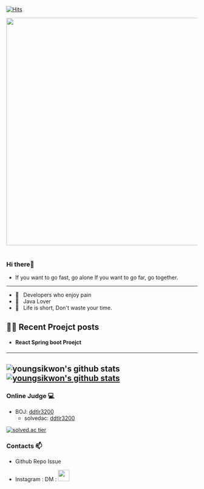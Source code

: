 [![Hits](https://hits.seeyoufarm.com/api/count/incr/badge.svg?url=https%3A%2F%2Fgithub.com%2Fgjbae1212%2Fhit-counter)](https://hits.seeyoufarm.com)                    
                  
<img height="600" src="https://github.com/youngsikwon/youngsikwon/blob/master/giphy.gif"></a>
&nbsp;&nbsp;


### Hi there👋

 - If you want to go fast, go alone If you want to go far, go together.

<!--
**youngsikwon/youngsikwon** is a ✨ _special_ ✨ repository because its `README.md` (this file) appears on your GitHub profile.

Here are some ideas to get you started:

- 🔭 I’m currently working on ...
- 🌱 I’m currently learning ...
- 👯 I’m looking to collaborate on ...
- 🤔 I’m looking for help with ...
- 💬 Ask me about ...
- 📫 How to reach me: ...
- 😄 Pronouns: ...
- ⚡ Fun fact: ...
-->


-------------

- 📱 &nbsp; Developers who enjoy pain
- 👔 &nbsp; Java Lover 
- 🚀 &nbsp; Life is short, Don't waste your time.


## ✍🏻  Recent Proejct posts

   
 - #### React Spring boot Proejct

---
![youngsikwon's github stats](https://github-readme-stats.vercel.app/api?username=youngsikwon&show_icons=true)
[![youngsikwon's github stats](https://github-readme-stats.vercel.app/api/top-langs/?username=youngsikwon&show_icons=true&hide_border=true&title_color=004386&icon_color=004386&layout=compact)](https://github.com/youngsikwon)
---
### Online Judge 💻

* BOJ: [ddtlr3200](https://www.acmicpc.net/user/ddtlr3200)
  * solvedac: [ddtlr3200](https://solved.ac/profile/ddtlr3200)

[![solved.ac tier](http://mazassumnida.wtf/api/generate_badge?boj=ddtlr3200)](https://solved.ac/ddtlr3200)
  
  ### Contacts 📫

* Github Repo Issue <p align='center'>
*  Instagram : DM : <a href="https://www.instagram.com/06_youngsik/"><img height="30" src="https://github.com/youngsikwon/youngsikwon/blob/master/instagram.svg?raw=true"></a>&nbsp;&nbsp;
</p><br/>


